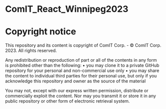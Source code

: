 # ComIT_React_Winnipeg2023

# Copyright notice 

This repository and its content is copyright of ComIT Corp. - © ComIT Corp. 2023. All rights reserved.

Any redistribution or reproduction of part or all of the contents in any form is prohibited other than the following:
•	you may clone it to a private GitHub repository for your personal and non-commercial use only
•	you may share the content to individual third parties for their personal use, but only if you acknowledge this repository and owner as the source of the material

You may not, except with our express written permission, distribute or commercially exploit the content. Nor may you transmit it or store it in any public repository or other form of electronic retrieval system.

